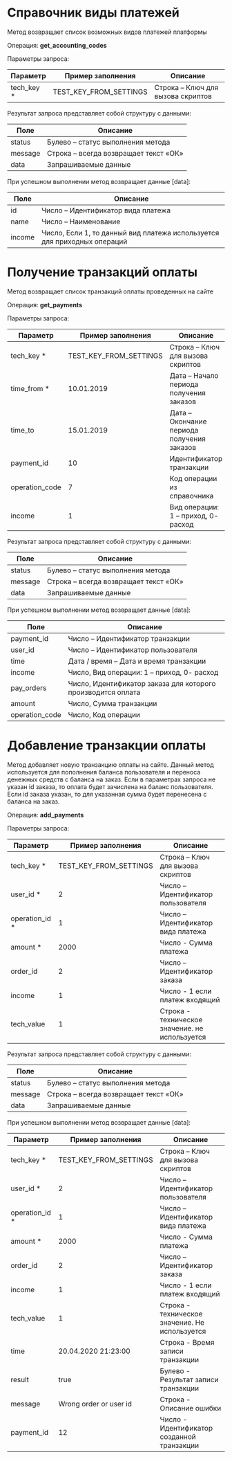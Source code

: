 # Справочник виды платежей

Метод возвращает список возможных видов платежей платформы

Операция: **get_accounting_codes**

Параметры запроса:

|**Параметр**|**Пример заполнения**|**Описание**|
|---|---|---|
|tech_key *|TEST_KEY_FROM_SETTINGS|Строка – Ключ для вызова скриптов|

Результат запроса представляет собой структуру с данными:

|**Поле** |**Описание** |
|---|---|
|status|Булево – статус выполнения метода|
|message|Строка – всегда возвращает текст «ОК»|
|data|Запрашиваемые данные|

При успешном выполнении метод возвращает данные [data]:

|**Поле** |**Описание** |
|---|---|
|id|Число – Идентификатор вида платежа|
|name|Число – Наименование|
|income|Число, Если 1, то данный вид платежа используется для приходных операций|


# Получение транзакций оплаты 

Метод возвращает список транзакций оплаты проведенных на сайте

Операция: **get_payments**

Параметры запроса:

|**Параметр**|**Пример заполнения**|**Описание**|
|---|---|---|
|tech_key *|TEST_KEY_FROM_SETTINGS|Строка – Ключ для вызова скриптов|
|time_from *|10.01.2019|Дата – Начало периода получения заказов|
|time_to|15.01.2019|Дата – Окончание периода получения заказов|
|payment_id|10|Идентификатор транзакции|
|operation_code|7|Код операции из справочника|
|income|1|Вид операции: 1 – приход, 0- расход|

Результат запроса представляет собой структуру с данными:

|**Поле** |**Описание** |
|---|---|
|status|Булево – статус выполнения метода|
|message|Строка – всегда возвращает текст «ОК»|
|data|Запрашиваемые данные|

При успешном выполнении метод возвращает данные [data]:

|**Поле** |**Описание** |
|---|---|
|payment_id|Число – Идентификатор транзакции|
|user_id|Число – Идентификатор пользователя|
|time|Дата / время – Дата и время транзакции|
|income|Число, Вид операции: 1 – приход, 0- расход|
|pay_orders|Число, Идентификатор заказа для которого производится оплата|
|amount|Число, Сумма транзакции|
|operation_code|Число, Код операции|




# Добавление транзакции оплаты

Метод добавляет новую транзакцию оплаты на сайте. Данный метод используется для пополнения баланса пользователя и переноса денежных средств с баланса на заказ. 
Если в параметрах запроса не указан id заказа, то оплата будет зачислена на баланс пользователя.
Если id заказа указан, то для указанная сумма будет перенесена с баланса на заказ. 

Операция: **add_payments**

Параметры запроса:

|**Параметр**|**Пример заполнения**|**Описание**|
|---|---|---|
|tech_key *|TEST_KEY_FROM_SETTINGS|Строка – Ключ для вызова скриптов|
|user_id *|2|Число – Идентификатор пользователя|
|operation_id *|1|Число – Идентификатор вида платежа|
|amount *|2000|Число - Сумма платежа|
|order_id|2|Число – Идентификатор заказа|
|income|1|Число - 1 если платеж входящий|
|tech_value|1|Строка - техническое значение. не используется|

Результат запроса представляет собой структуру с данными:

|**Поле** |**Описание** |
|---|---|
|status|Булево – статус выполнения метода|
|message|Строка – всегда возвращает текст «ОК»|
|data|Запрашиваемые данные|

При успешном выполнении метод возвращает данные [data]:

|**Параметр**|**Пример заполнения**|**Описание**|
|---|---|---|
|tech_key *|TEST_KEY_FROM_SETTINGS|Строка – Ключ для вызова скриптов|
|user_id *|2|Число – Идентификатор пользователя|
|operation_id *|1|Число – Идентификатор вида платежа|
|amount *|2000|Число - Сумма платежа|
|order_id|2|Число – Идентификатор заказа|
|income|1|Число - 1 если платеж входящий|
|tech_value|1|Строка - техническое значение. Не используется|
|time|20.04.2020 21:23:00|Строка - Время записи транзакции|
|result|true|Булево - Результат записи транзакции|
|message|Wrong order or user id|Строка - Описание ошибки|
|payment_id|12|Число - Идентификатор созданной транзакции|

